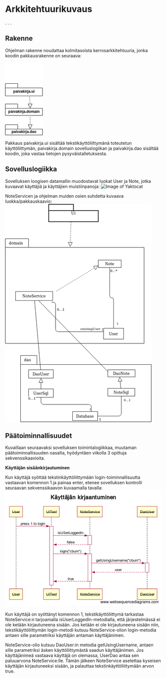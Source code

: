 # Arkkitehtuurikuvaus
. . . 
## Rakenne

Ohjelman rakenne noudattaa kolmitasoista kerrosarkkitehtuuria, jonka koodin pakkausrakenne on seuraava:

![Image of Yaktocat](https://raw.githubusercontent.com/vendiiro/ot.harjoitustyo/master/dokumentaatio/kuvat/Untitled%20Diagram.png)

Pakkaus paivakirja.ui sisältää tekstikäyttöliittymänä toteutetun käyttöliittymän, paivakirja.domain sovelluslogiikan ja paivakirja.dao sisältää koodin, joka vastaa tietojen pysyväistalletuksesta.

## Sovelluslogiikka
Sovelluksen loogisen datamallin muodostavat luokat User ja Note, jotka kuvaavat käyttäjiä ja käyttäjien muistiinpanoja:
![Image of Yaktocat](https://yuml.me/e220d1f7.png)

NoteServicen ja ohjelman muiden osien suhdetta kuvaava luokka/pakkauskaavio:
![Image of Yaktocat](https://raw.githubusercontent.com/vendiiro/ot.harjoitustyo/master/dokumentaatio/kuvat/pakkauskaavio.png)

## Päätoiminnallisuudet
Kuvaillaan seuraavaksi sovelluksen toimintalogiikkaa, muutaman päätoiminnallisuuden oasalta, hyödyntäen viikolla 3 opittuja sekvenssikaavioita.

**Käyttäjän sisäänkirjautuminen**

Kun käyttäjä syöttää tekstinkäyttöliittymään login-toiminnallisuutta vastaavan komennon 1 ja painaa enter, etenee sovelluksen kontrolli seuraavan sekvenssikaavon kuvaamalla tavalla:
![kuva](https://github.com/vendiiro/ot.harjoitustyo/blob/master/dokumentaatio/kuvat/K%C3%A4ytt%C3%A4j%C3%A4n%20kirjaantuminen(1).png)

Kun käyttäjä on syöttänyt komennon 1, tekstikäyttöliittymä tarkastaa NoteService:n tarjoamalla isUserLoggedIn-metodialla, että järjestelmässä ei ole ketään kirjautuneena sisään. Jos ketään ei ole kirjautuneena sisään niin, tekstikäyttöliittymän login-metodi kutsuu NoteService-olion login-metodia antaen sille parametriksi käyttäjän antaman käyttäjänimen.

NoteService-olio kutsuu DaoUser:in metodia getUsingUsername, antaen sille parametriksi äsken käyttöliittymästä saadun käyttäjänimen. Jos käyttäjänimeä vastaava käyttäjä on olemassa, UserDao antaa sen paluuarvona NoteService:lle. Tämän jälkeen NoteService asetettaa kyseisen käyttäjän kirjautuneeksi sisään, ja palauttaa tekstinkäyttöliittymään arvon true.

